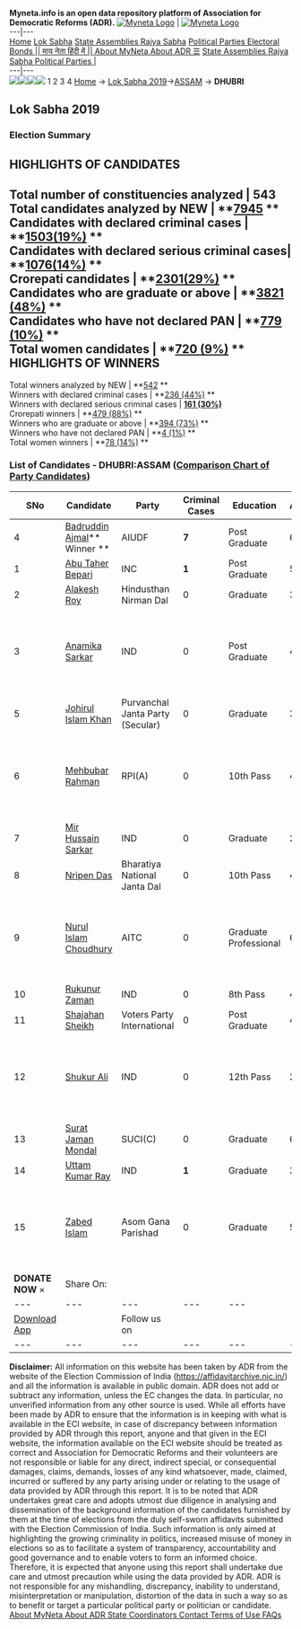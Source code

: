 **Myneta.info is an open data repository platform of Association for Democratic Reforms (ADR).**
[![Myneta Logo](https://www.myneta.info/lib/img/myneta-logo.png)](https://www.myneta.info/) | [![Myneta Logo](https://www.myneta.info/lib/img/adr-logo.png)](https://adrindia.org)  
---|---  
[Home](https://www.myneta.info/) [Lok Sabha](https://www.myneta.info/#ls "Lok Sabha") [ State Assemblies ](https://www.myneta.info/#sa "State Assemblies") [Rajya Sabha](https://www.myneta.info/#rs "Rajya Sabha") [Political Parties ](https://www.myneta.info/party "Political Parties") [ Electoral Bonds ](https://www.myneta.info/electoral_bonds "Electoral Bonds") [ || माय नेता हिंदी में || ](https://translate.google.co.in/translate?prev=hp&hl=en&js=y&u=www.myneta.info&sl=en&tl=hi&history_state0=) [ About MyNeta ](https://adrindia.org/content/about-myneta) [ About ADR ](https://adrindia.org/about-adr/who-we-are) [☰](javascript:void\(0\))
[ State Assemblies ](https://www.myneta.info/#sa "State Assemblies") [ Rajya Sabha ](https://www.myneta.info/#rs "Rajya Sabha") [ Political Parties ](https://www.myneta.info/party "Political Parties")
|   
---|---  
![](https://www.myneta.info/lib/img/banner/banner-1.png)![](https://www.myneta.info/lib/img/banner/banner-2.png)![](https://www.myneta.info/lib/img/banner/banner-3.png)![](https://www.myneta.info/lib/img/banner/banner-4.png)
1  2  3  4 
[Home](https://www.myneta.info/) → [Lok Sabha 2019](https://www.myneta.info/LokSabha2019/)→[ASSAM](https://www.myneta.info/LokSabha2019/index.php?action=show_constituencies&state_id=36) → **DHUBRI**
### 
## Lok Sabha 2019
###  Election Summary 
HIGHLIGHTS OF CANDIDATES  
---  
Total number of constituencies analyzed |  543   
Total candidates analyzed by NEW | **[7945](https://www.myneta.info/LokSabha2019/index.php?action=summary&subAction=candidates_analyzed&sort=candidate#summary) **  
Candidates with declared criminal cases | **[1503(19%)](https://www.myneta.info/LokSabha2019/index.php?action=summary&subAction=crime&sort=candidate#summary) **  
Candidates with declared serious criminal cases| **[1076(14%)](https://www.myneta.info/LokSabha2019/index.php?action=summary&subAction=serious_crime&sort=candidate#summary) **  
Crorepati candidates | **[2301(29%)](https://www.myneta.info/LokSabha2019/index.php?action=summary&subAction=crorepati&sort=candidate#summary) **  
Candidates who are graduate or above | **[3821 (48%)](https://www.myneta.info/LokSabha2019/index.php?action=summary&subAction=education&sort=candidate#summary) **  
Candidates who have not declared PAN | **[779 (10%)](https://www.myneta.info/LokSabha2019/index.php?action=summary&subAction=without_pan&sort=candidate#summary) **  
Total women candidates | **[720 (9%)](https://www.myneta.info/LokSabha2019/index.php?action=summary&subAction=women_candidate&sort=candidate#summary) **  
HIGHLIGHTS OF WINNERS  
---  
Total winners analyzed by NEW | **[542](https://www.myneta.info/LokSabha2019/index.php?action=summary&subAction=winner_analyzed&sort=candidate#summary) **  
Winners with declared criminal cases | **[236 (44%)](https://www.myneta.info/LokSabha2019/index.php?action=summary&subAction=winner_crime&sort=candidate#summary) **  
Winners with declared serious criminal cases | **[161 (30%)](https://www.myneta.info/LokSabha2019/index.php?action=summary&subAction=winner_serious_crime&sort=candidate#summary)**  
Crorepati winners | **[479 (88%)](https://www.myneta.info/LokSabha2019/index.php?action=summary&subAction=winner_crorepati&sort=candidate#summary) **  
Winners who are graduate or above | **[394 (73%)](https://www.myneta.info/LokSabha2019/index.php?action=summary&subAction=winner_education&sort=candidate#summary) **  
Winners who have not declared PAN | **[4 (1%)](https://www.myneta.info/LokSabha2019/index.php?action=summary&subAction=winner_without_pan&sort=candidate#summary) **  
Total women winners | **[78 (14%)](https://www.myneta.info/LokSabha2019/index.php?action=summary&subAction=winner_women&sort=candidate#summary) **  
### List of Candidates - DHUBRI:ASSAM ([Comparison Chart of Party Candidates](https://www.myneta.info/LokSabha2019/comparisonchart.php?constituency_id=471))
SNo | Candidate| Party| Criminal Cases| Education| Age| Total Assets| Liabilities  
---|---|---|---|---|---|---|---  
4  | [Badruddin Ajmal](https://www.myneta.info/LokSabha2019/candidate.php?candidate_id=7388)** Winner ** | AIUDF | **7** | Post Graduate| 63 | Rs 78,80,64,044 ~ 78 Crore+ | Rs 1,01,59,381 ~ 1 Crore+  
1  | [Abu Taher Bepari](https://www.myneta.info/LokSabha2019/candidate.php?candidate_id=8228) | INC | **1** | Post Graduate| 52 | Rs 3,73,95,652 ~ 3 Crore+ | Rs 22,10,543 ~ 22 Lacs+  
2  | [Alakesh Roy](https://www.myneta.info/LokSabha2019/candidate.php?candidate_id=8229) | Hindusthan Nirman Dal | 0 | Graduate| 39 | Rs 25,40,000 ~ 25 Lacs+ | Rs 0 ~   
3  | [Anamika Sarkar](https://www.myneta.info/LokSabha2019/candidate.php?candidate_id=8230) | IND | 0 | Post Graduate| 43 | ![](https://myneta.info/image_v2.php?myneta_folder=LokSabha2019&candidate_id=8230&col=ta) | ![](https://myneta.info/image_v2.php?myneta_folder=LokSabha2019&candidate_id=8230&col=lia)  
5  | [Johirul Islam Khan](https://www.myneta.info/LokSabha2019/candidate.php?candidate_id=9077) | Purvanchal Janta Party (Secular) | 0 | Graduate| 36 | Rs 4,78,362 ~ 4 Lacs+ | Rs 0 ~   
6  | [Mehbubar Rahman](https://www.myneta.info/LokSabha2019/candidate.php?candidate_id=7844) | RPI(A) | 0 | 10th Pass| 46 | ![](https://myneta.info/image_v2.php?myneta_folder=LokSabha2019&candidate_id=7844&col=ta) | ![](https://myneta.info/image_v2.php?myneta_folder=LokSabha2019&candidate_id=7844&col=lia)  
7  | [Mir Hussain Sarkar](https://www.myneta.info/LokSabha2019/candidate.php?candidate_id=9078) | IND | 0 | Graduate| 28 | Rs 1,68,201 ~ 1 Lacs+ | Rs 3,59,305 ~ 3 Lacs+  
8  | [Nripen Das](https://www.myneta.info/LokSabha2019/candidate.php?candidate_id=9079) | Bharatiya National Janta Dal | 0 | 10th Pass| 45 | Rs 60,000 ~ 60 Thou+ | Rs 0 ~   
9  | [Nurul Islam Choudhury](https://www.myneta.info/LokSabha2019/candidate.php?candidate_id=7389) | AITC | 0 | Graduate Professional| 67 | ![](https://myneta.info/image_v2.php?myneta_folder=LokSabha2019&candidate_id=7389&col=ta) | ![](https://myneta.info/image_v2.php?myneta_folder=LokSabha2019&candidate_id=7389&col=lia)  
10  | [Rukunur Zaman](https://www.myneta.info/LokSabha2019/candidate.php?candidate_id=9080) | IND | 0 | 8th Pass| 41 | Rs 12,90,000 ~ 12 Lacs+ | Rs 0 ~   
11  | [Shajahan Sheikh](https://www.myneta.info/LokSabha2019/candidate.php?candidate_id=7843) | Voters Party International | 0 | Post Graduate| 49 | Rs 5,13,496 ~ 5 Lacs+ | Rs 0 ~   
12  | [Shukur Ali](https://www.myneta.info/LokSabha2019/candidate.php?candidate_id=9081) | IND | 0 | 12th Pass| 26 | ![](https://myneta.info/image_v2.php?myneta_folder=LokSabha2019&candidate_id=9081&col=ta) | ![](https://myneta.info/image_v2.php?myneta_folder=LokSabha2019&candidate_id=9081&col=lia)  
13  | [Surat Jaman Mondal](https://www.myneta.info/LokSabha2019/candidate.php?candidate_id=7842) | SUCI(C) | 0 | Graduate| 64 | Rs 16,61,652 ~ 16 Lacs+ | Rs 0 ~   
14  | [Uttam Kumar Ray](https://www.myneta.info/LokSabha2019/candidate.php?candidate_id=9082) | IND | **1** | Graduate| 36 | Rs 63,245 ~ 63 Thou+ | Rs 0 ~   
15  | [Zabed Islam](https://www.myneta.info/LokSabha2019/candidate.php?candidate_id=8231) | Asom Gana Parishad | 0 | Graduate| 51 | ![](https://myneta.info/image_v2.php?myneta_folder=LokSabha2019&candidate_id=8231&col=ta) | ![](https://myneta.info/image_v2.php?myneta_folder=LokSabha2019&candidate_id=8231&col=lia)  
|  **DONATE NOW** × |  Share On:  | [](https://api.whatsapp.com/send?text=https%3A%2F%2Fmyneta.info%2Fpunjab2022%2Findex.php%3Faction%3Dshow_constituencies%26state_id%3D19) | [](https://www.facebook.com/sharer/sharer.php?u=https%3A%2F%2Fmyneta.info%2Fpunjab2022%2Findex.php%3Faction%3Dshow_constituencies%26state_id%3D19) | [](https://twitter.com/share?url=https%3A%2F%2Fmyneta.info%2Fpunjab2022%2Findex.php%3Faction%3Dshow_constituencies%26state_id%3D19)  
---|---|---|---|---  
| [ Download App ](https://play.google.com/store/apps/details?id=com.webrosoft.myneta1&pcampaignid=pcampaignidMKT-Other-global-all-co-prtnr-py-PartBadge-Mar2515-1) | [](https://play.google.com/store/apps/details?id=com.webrosoft.myneta1&pcampaignid=pcampaignidMKT-Other-global-all-co-prtnr-py-PartBadge-Mar2515-1) |  Follow us on  | [](https://www.facebook.com/adrindia.org/) | [](https://twitter.com/adrspeaks) | [](https://groups.google.com/g/national-election-watch?hl=en&pli=1) | [](https://www.instagram.com/adrspeaks/) | [](https://www.youtube.com/user/adrspeaks) | [](https://sharechat.com/profile/adrspeaks)  
---|---|---|---|---|---|---|---|---  
**Disclaimer:** All information on this website has been taken by ADR from the website of the Election Commission of India (https://affidavitarchive.nic.in/) and all the information is available in public domain. ADR does not add or subtract any information, unless the EC changes the data. In particular, no unverified information from any other source is used. While all efforts have been made by ADR to ensure that the information is in keeping with what is available in the ECI website, in case of discrepancy between information provided by ADR through this report, anyone and that given in the ECI website, the information available on the ECI website should be treated as correct and Association for Democratic Reforms and their volunteers are not responsible or liable for any direct, indirect special, or consequential damages, claims, demands, losses of any kind whatsoever, made, claimed, incurred or suffered by any party arising under or relating to the usage of data provided by ADR through this report. It is to be noted that ADR undertakes great care and adopts utmost due diligence in analysing and dissemination of the background information of the candidates furnished by them at the time of elections from the duly self-sworn affidavits submitted with the Election Commission of India. Such information is only aimed at highlighting the growing criminality in politics, increased misuse of money in elections so as to facilitate a system of transparency, accountability and good governance and to enable voters to form an informed choice. Therefore, it is expected that anyone using this report shall undertake due care and utmost precaution while using the data provided by ADR. ADR is not responsible for any mishandling, discrepancy, inability to understand, misinterpretation or manipulation, distortion of the data in such a way so as to benefit or target a particular political party or politician or candidate. 
[ About MyNeta ](https://adrindia.org/content/about-myneta) [ About ADR ](https://adrindia.org/about-adr/who-we-are) [ State Coordinators ](https://adrindia.org/about-adr/state-coordinators) [ Contact ](https://adrindia.org/contact-us) [ Terms of Use ](https://adrindia.org/content/adr-terms-use) [ FAQs ](https://adrindia.org/content/faqs)
